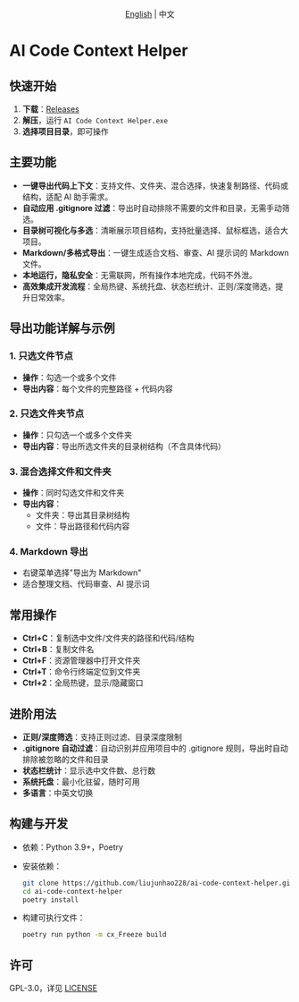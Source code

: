<p align="center"><a href="README.md">English</a> | 中文<p>

# AI Code Context Helper


## 快速开始

1. **下载**：[Releases](https://github.com/liujunhao228/ai-code-context-helper/releases)
2. **解压**，运行 `AI Code Context Helper.exe`
3. **选择项目目录**，即可操作

## 主要功能

- **一键导出代码上下文**：支持文件、文件夹、混合选择，快速复制路径、代码或结构，适配 AI 助手需求。
- **自动应用 .gitignore 过滤**：导出时自动排除不需要的文件和目录，无需手动筛选。
- **目录树可视化与多选**：清晰展示项目结构，支持批量选择、鼠标框选，适合大项目。
- **Markdown/多格式导出**：一键生成适合文档、审查、AI 提示词的 Markdown 文件。
- **本地运行，隐私安全**：无需联网，所有操作本地完成，代码不外泄。
- **高效集成开发流程**：全局热键、系统托盘、状态栏统计、正则/深度筛选，提升日常效率。

## 导出功能详解与示例

### 1. 只选文件节点

- **操作**：勾选一个或多个文件
- **导出内容**：每个文件的完整路径 + 代码内容

### 2. 只选文件夹节点

- **操作**：只勾选一个或多个文件夹
- **导出内容**：导出所选文件夹的目录树结构（不含具体代码）

### 3. 混合选择文件和文件夹

- **操作**：同时勾选文件和文件夹
- **导出内容**：
  - 文件夹：导出其目录树结构
  - 文件：导出路径和代码内容

### 4. Markdown 导出

- 右键菜单选择"导出为 Markdown"
- 适合整理文档、代码审查、AI 提示词

## 常用操作

- **Ctrl+C**：复制选中文件/文件夹的路径和代码/结构
- **Ctrl+B**：复制文件名
- **Ctrl+F**：资源管理器中打开文件夹
- **Ctrl+T**：命令行终端定位到文件夹
- **Ctrl+2**：全局热键，显示/隐藏窗口

## 进阶用法

- **正则/深度筛选**：支持正则过滤、目录深度限制
- **.gitignore 自动过滤**：自动识别并应用项目中的 .gitignore 规则，导出时自动排除被忽略的文件和目录
- **状态栏统计**：显示选中文件数、总行数
- **系统托盘**：最小化驻留，随时可用
- **多语言**：中英文切换

## 构建与开发

- 依赖：Python 3.9+，Poetry
- 安装依赖：

  ```bash
  git clone https://github.com/liujunhao228/ai-code-context-helper.git
  cd ai-code-context-helper
  poetry install
  ```

- 构建可执行文件：

  ```bash
  poetry run python -m cx_Freeze build
  ```

## 许可

GPL-3.0，详见 [LICENSE](LICENSE)
